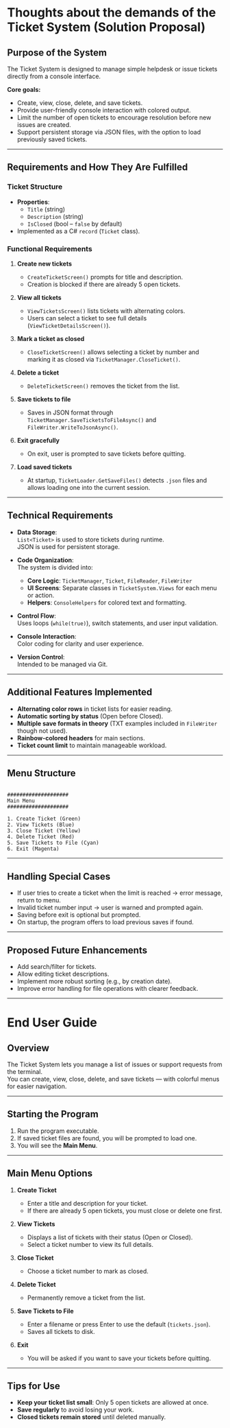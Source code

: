 ﻿# Thoughts about the demands of the Ticket System (Solution Proposal)

## Purpose of the System
The Ticket System is designed to manage simple helpdesk or issue tickets directly from a console interface.

**Core goals:**
- Create, view, close, delete, and save tickets.
- Provide user-friendly console interaction with colored output.
- Limit the number of open tickets to encourage resolution before new issues are created.
- Support persistent storage via JSON files, with the option to load previously saved tickets.

---

## Requirements and How They Are Fulfilled

### Ticket Structure
- **Properties**:
  - `Title` (string)
  - `Description` (string)
  - `IsClosed` (bool – `false` by default)
- Implemented as a C# `record` (`Ticket` class).

### Functional Requirements
1. **Create new tickets**  
   - `CreateTicketScreen()` prompts for title and description.  
   - Creation is blocked if there are already 5 open tickets.

2. **View all tickets**  
   - `ViewTicketsScreen()` lists tickets with alternating colors.  
   - Users can select a ticket to see full details (`ViewTicketDetailsScreen()`).

3. **Mark a ticket as closed**  
   - `CloseTicketScreen()` allows selecting a ticket by number and marking it as closed via `TicketManager.CloseTicket()`.

4. **Delete a ticket**  
   - `DeleteTicketScreen()` removes the ticket from the list.

5. **Save tickets to file**  
   - Saves in JSON format through `TicketManager.SaveTicketsToFileAsync()` and `FileWriter.WriteToJsonAsync()`.

6. **Exit gracefully**  
   - On exit, user is prompted to save tickets before quitting.

7. **Load saved tickets**  
   - At startup, `TicketLoader.GetSaveFiles()` detects `.json` files and allows loading one into the current session.

---

## Technical Requirements
- **Data Storage**:  
  `List<Ticket>` is used to store tickets during runtime.  
  JSON is used for persistent storage.

- **Code Organization**:  
  The system is divided into:  
  - **Core Logic**: `TicketManager`, `Ticket`, `FileReader`, `FileWriter`  
  - **UI Screens**: Separate classes in `TicketSystem.Views` for each menu or action.  
  - **Helpers**: `ConsoleHelpers` for colored text and formatting.

- **Control Flow**:  
  Uses loops (`while(true)`), switch statements, and user input validation.

- **Console Interaction**:  
  Color coding for clarity and user experience.

- **Version Control**:  
  Intended to be managed via Git.

---

## Additional Features Implemented
- **Alternating color rows** in ticket lists for easier reading.
- **Automatic sorting by status** (Open before Closed).
- **Multiple save formats in theory** (TXT examples included in `FileWriter` though not used).
- **Rainbow-colored headers** for main sections.
- **Ticket count limit** to maintain manageable workload.

---

## Menu Structure
```

####################
Main Menu
####################

1. Create Ticket (Green)
2. View Tickets (Blue)
3. Close Ticket (Yellow)
4. Delete Ticket (Red)
5. Save Tickets to File (Cyan)
6. Exit (Magenta)

```

---

## Handling Special Cases
- If user tries to create a ticket when the limit is reached → error message, return to menu.
- Invalid ticket number input → user is warned and prompted again.
- Saving before exit is optional but prompted.
- On startup, the program offers to load previous saves if found.

---

## Proposed Future Enhancements
- Add search/filter for tickets.
- Allow editing ticket descriptions.
- Implement more robust sorting (e.g., by creation date).
- Improve error handling for file operations with clearer feedback.

---

# End User Guide

## Overview
The Ticket System lets you manage a list of issues or support requests from the terminal.  
You can create, view, close, delete, and save tickets — with colorful menus for easier navigation.

---

## Starting the Program
1. Run the program executable.
2. If saved ticket files are found, you will be prompted to load one.
3. You will see the **Main Menu**.

---

## Main Menu Options
1. **Create Ticket**  
   - Enter a title and description for your ticket.  
   - If there are already 5 open tickets, you must close or delete one first.

2. **View Tickets**  
   - Displays a list of tickets with their status (Open or Closed).  
   - Select a ticket number to view its full details.

3. **Close Ticket**  
   - Choose a ticket number to mark as closed.

4. **Delete Ticket**  
   - Permanently remove a ticket from the list.

5. **Save Tickets to File**  
   - Enter a filename or press Enter to use the default (`tickets.json`).  
   - Saves all tickets to disk.

6. **Exit**  
   - You will be asked if you want to save your tickets before quitting.

---

## Tips for Use
- **Keep your ticket list small**: Only 5 open tickets are allowed at once.
- **Save regularly** to avoid losing your work.
- **Closed tickets remain stored** until deleted manually.
```

